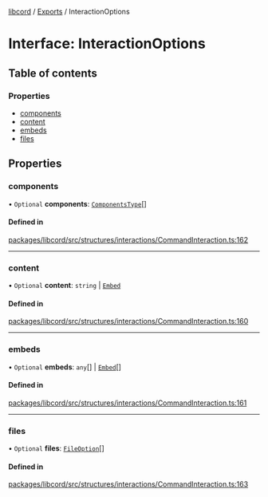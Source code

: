 [libcord](../README.md) / [Exports](../modules.md) / InteractionOptions

# Interface: InteractionOptions

## Table of contents

### Properties

- [components](InteractionOptions.md#components)
- [content](InteractionOptions.md#content)
- [embeds](InteractionOptions.md#embeds)
- [files](InteractionOptions.md#files)

## Properties

### components

• `Optional` **components**: [`ComponentsType`](../modules.md#componentstype)[]

#### Defined in

[packages/libcord/src/structures/interactions/CommandInteraction.ts:162](https://github.com/Libcord/libcord/blob/f9964b8/packages/libcord/src/structures/interactions/CommandInteraction.ts#L162)

___

### content

• `Optional` **content**: `string` \| [`Embed`](../classes/Embed.md)

#### Defined in

[packages/libcord/src/structures/interactions/CommandInteraction.ts:160](https://github.com/Libcord/libcord/blob/f9964b8/packages/libcord/src/structures/interactions/CommandInteraction.ts#L160)

___

### embeds

• `Optional` **embeds**: `any`[] \| [`Embed`](../classes/Embed.md)[]

#### Defined in

[packages/libcord/src/structures/interactions/CommandInteraction.ts:161](https://github.com/Libcord/libcord/blob/f9964b8/packages/libcord/src/structures/interactions/CommandInteraction.ts#L161)

___

### files

• `Optional` **files**: [`FileOption`](FileOption.md)[]

#### Defined in

[packages/libcord/src/structures/interactions/CommandInteraction.ts:163](https://github.com/Libcord/libcord/blob/f9964b8/packages/libcord/src/structures/interactions/CommandInteraction.ts#L163)
